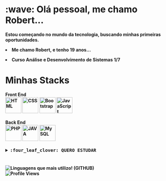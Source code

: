   <div align="left">
    <h1 border="none"> :wave: Olá pessoal, me chamo Robert...</h1>
    <p><b>Estou começando no mundo da tecnologia, buscando minhas primeiras oportunidades.</b></p>
  <p align="left"><li><b>Me chamo Robert, e tenho 19 anos...</b><b></li></p>
  <p align="left"><li><b>Curso Análise e Desenvolvimento de Sistemas 1/7 </b><b></li></p>
  
 </div>
  <h1>Minhas Stacks</h1>
 <div align="left">
        <b> Front End <b>
          <br>
      <img src="https://cdn.jsdelivr.net/gh/devicons/devicon/icons/html5/html5-original.svg" width="50px" title="HTML"/>
      <img src="https://cdn.jsdelivr.net/gh/devicons/devicon/icons/css3/css3-original.svg" width="50px" title="CSS"/>
      <img src="https://cdn.jsdelivr.net/gh/devicons/devicon/icons/bootstrap/bootstrap-original.svg" width="50px" title="Bootstrap"/>
      <img src="https://cdn.jsdelivr.net/gh/devicons/devicon/icons/javascript/javascript-original.svg" width="50px" title="JavaScript"/>
          <br>
          <br>
          <b> Back End <b>
            <br>
      <img src="https://cdn.jsdelivr.net/gh/devicons/devicon/icons/php/php-plain.svg" width="50px" title="PHP"/>
      <img src="https://cdn.jsdelivr.net/gh/devicons/devicon/icons/java/java-original.svg"  width="50px" title="JAVA"/>
      <img src="https://cdn.jsdelivr.net/gh/devicons/devicon/icons/mysql/mysql-original-wordmark.svg" width="50px" title="MySQL"/>
 </div>
  <br>
 <div align="left">
    <details>
      <summary><samp>:four_leaf_clover: QUERO ESTUDAR </samp></summary>
      <br>
      <samp>
      <img src="https://cdn.jsdelivr.net/gh/devicons/devicon/icons/csharp/csharp-original.svg" width="50px" title="C#"/>
      <img src="https://cdn.jsdelivr.net/gh/devicons/devicon/icons/nodejs/nodejs-original.svg" width="50px" title="NodeJS"/>
      </samp>
    </details>
 </div>
          
 <h1></h1>
          
 <div>
      <img src="https://github-readme-stats.vercel.app/api/top-langs/?username=robertdiniz&layout=compact&theme=omni" display="block" margin="0" title="Linguagens que mais utilizo! (GITHUB)">
 </div>
      <img src="https://komarev.com/ghpvc/?username=robertdiniz&label=Profile%20views&color=218a45&style=flat" alt="Profile Views"/>

